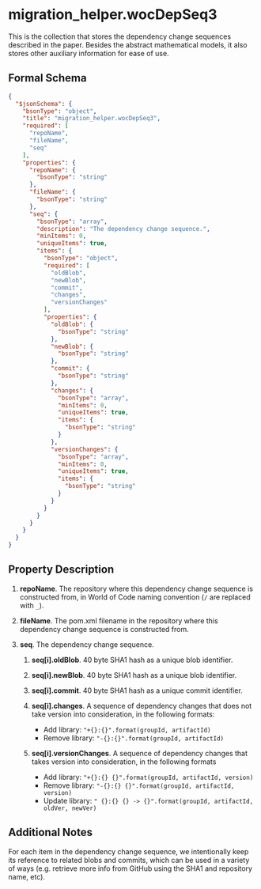 # migration_helper.wocDepSeq3

This is the collection that stores the dependency change sequences described in the paper. Besides the abstract mathematical models, it also stores other auxiliary information for ease of use.

## Formal Schema

```json
{
  "$jsonSchema": {
    "bsonType": "object",
    "title": "migration_helper.wocDepSeq3",
    "required": [
      "repoName",
      "fileName",
      "seq"
    ],
    "properties": {
      "repoName": {
        "bsonType": "string"
      },
      "fileName": {
        "bsonType": "string"
      },
      "seq": {
        "bsonType": "array",
        "description": "The dependency change sequence.",
        "minItems": 0,
        "uniqueItems": true,
        "items": {
          "bsonType": "object",
          "required": [
            "oldBlob",
            "newBlob",
            "commit",
            "changes",
            "versionChanges"
          ],
          "properties": {
            "oldBlob": {
              "bsonType": "string"
            },
            "newBlob": {
              "bsonType": "string"
            },
            "commit": {
              "bsonType": "string"
            },
            "changes": {
              "bsonType": "array",
              "minItems": 0,
              "uniqueItems": true,
              "items": {
                "bsonType": "string"
              }
            },
            "versionChanges": {
              "bsonType": "array",
              "minItems": 0,
              "uniqueItems": true,
              "items": {
                "bsonType": "string"
              }
            }
          }
        }
      }
    }
  }
}
```

## Property Description

1. **repoName**. The repository where this dependency change sequence is constructed from, in World of Code naming convention (`/` are replaced with `_`).

2. **fileName**. The pom.xml filename in the repository where this dependency change sequence is constructed from.

3. **seq**. The dependency change sequence.

   1. **seq[i].oldBlob**. 40 byte SHA1 hash as a unique blob identifier.

   2. **seq[i].newBlob**. 40 byte SHA1 hash as a unique blob identifier.

   3. **seq[i].commit**. 40 byte SHA1 hash as a unique commit identifier.

   4. **seq[i].changes**. A sequence of dependency changes that does not take version into consideration, in the following formats:
      * Add library: `"+{}:{}".format(groupId, artifactId)`
      * Remove library: `"-{}:{}".format(groupId, artifactId)`

   5. **seq[i].versionChanges**. A sequence of dependency changes that takes version into consideration, in the following formats
      * Add library: `"+{}:{} {}".format(groupId, artifactId, version)`
      * Remove library: `"-{}:{} {}".format(groupId, artifactId, version)`
      * Update library: `" {}:{} {} -> {}".format(groupId, artifactId, oldVer, newVer)`

## Additional Notes

For each item in the dependency change sequence, we intentionally keep its reference to related blobs and commits, which can be used in a variety of ways (e.g. retrieve more info from GitHub using the SHA1 and repository name, etc).



